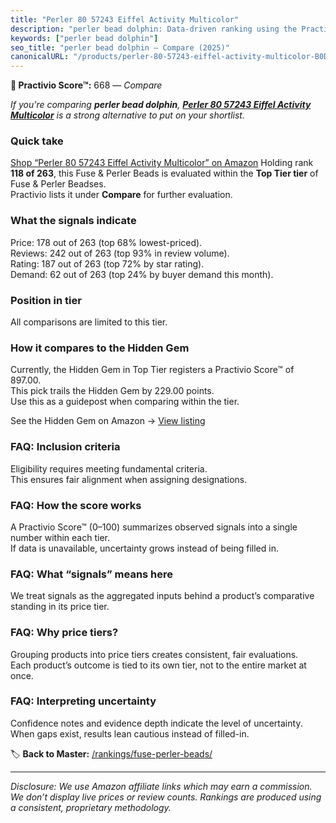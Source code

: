 ```yaml
---
title: "Perler 80 57243 Eiffel Activity Multicolor"
description: "perler bead dolphin: Data-driven ranking using the Practivio Score™. Positioned by quality, value, demand, findability, momentum."
keywords: ["perler bead dolphin"]
seo_title: "perler bead dolphin — Compare (2025)"
canonicalURL: "/products/perler-80-57243-eiffel-activity-multicolor-B0DVXXNCB9/"
---
```


**🛒 Practivio Score™:** 668 — _Compare_


*If you're comparing **perler bead dolphin**, **[Perler 80 57243 Eiffel Activity Multicolor](https://www.amazon.com/dp/B0DVXXNCB9?tag=practivio-20)** is a strong alternative to put on your shortlist.*
### Quick take
[Shop “Perler 80 57243 Eiffel Activity Multicolor” on Amazon](https://www.amazon.com/dp/B0DVXXNCB9?tag=practivio-20)
Holding rank **118 of 263**, this Fuse & Perler Beads is evaluated within the **Top Tier tier** of Fuse & Perler Beadses.  
Practivio lists it under **Compare** for further evaluation.

### What the signals indicate
Price: 178 out of 263 (top 68% lowest-priced).  
Reviews: 242 out of 263 (top 93% in review volume).  
Rating: 187 out of 263 (top 72% by star rating).  
Demand: 62 out of 263 (top 24% by buyer demand this month).

### Position in tier
All comparisons are limited to this tier.

### How it compares to the Hidden Gem
Currently, the Hidden Gem in Top Tier registers a Practivio Score™ of 897.00.  
This pick trails the Hidden Gem by 229.00 points.  
Use this as a guidepost when comparing within the tier.  

See the Hidden Gem on Amazon → [View listing](https://www.amazon.com/dp/B000ZDME7Y?tag=practivio-20)

### FAQ: Inclusion criteria
Eligibility requires meeting fundamental criteria.  
This ensures fair alignment when assigning designations.

### FAQ: How the score works
A Practivio Score™ (0–100) summarizes observed signals into a single number within each tier.  
If data is unavailable, uncertainty grows instead of being filled in.

### FAQ: What “signals” means here
We treat signals as the aggregated inputs behind a product’s comparative standing in its price tier.

### FAQ: Why price tiers?
Grouping products into price tiers creates consistent, fair evaluations.  
Each product’s outcome is tied to its own tier, not to the entire market at once.

### FAQ: Interpreting uncertainty
Confidence notes and evidence depth indicate the level of uncertainty.  
When gaps exist, results lean cautious instead of filled-in.

<!-- Missing template for Compare/CompareWithinPriceClass -->


🏷️ **Back to Master:** [/rankings/fuse-perler-beads/](/rankings/fuse-perler-beads/)

---
_Disclosure: We use Amazon affiliate links which may earn a commission. We don’t display live prices or review counts. Rankings are produced using a consistent, proprietary methodology._
